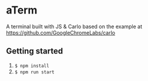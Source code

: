 # aTerm
A terminal built with JS &amp; Carlo based on the example at https://github.com/GoogleChromeLabs/carlo

## Getting started
1) `$ npm install`
2) `$ npm run start`
